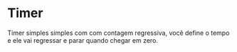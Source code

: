 # Timer
Timer simples simples com com contagem regressiva, você define o tempo e ele vai regressar e parar quando chegar em zero.
